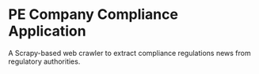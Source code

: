 # PE Company Compliance Application

A Scrapy-based web crawler to extract compliance regulations news from regulatory authorities.

